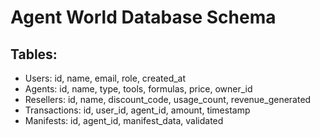 
# Agent World Database Schema

## Tables:
- Users: id, name, email, role, created_at
- Agents: id, name, type, tools, formulas, price, owner_id
- Resellers: id, name, discount_code, usage_count, revenue_generated
- Transactions: id, user_id, agent_id, amount, timestamp
- Manifests: id, agent_id, manifest_data, validated
